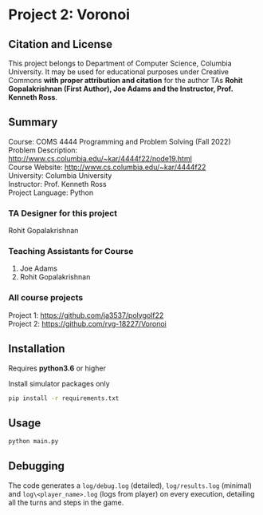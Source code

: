 # Project 2: Voronoi

## Citation and License
This project belongs to Department of Computer Science, Columbia University. It may be used for educational purposes under Creative Commons **with proper attribution and citation** for the author TAs **Rohit Gopalakrishnan (First Author), Joe Adams and the Instructor, Prof. Kenneth Ross**.

## Summary

Course: COMS 4444 Programming and Problem Solving (Fall 2022)  
Problem Description: http://www.cs.columbia.edu/~kar/4444f22/node19.html  
Course Website: http://www.cs.columbia.edu/~kar/4444f22  
University: Columbia University  
Instructor: Prof. Kenneth Ross  
Project Language: Python

### TA Designer for this project

Rohit Gopalakrishnan

### Teaching Assistants for Course
1. Joe Adams
2. Rohit Gopalakrishnan

### All course projects
Project 1: https://github.com/ja3537/polygolf22  
Project 2: https://github.com/rvg-18227/Voronoi

## Installation

Requires **python3.6** or higher

Install simulator packages only

```bash
pip install -r requirements.txt
```

## Usage

```bash
python main.py
```

## Debugging

The code generates a `log/debug.log` (detailed), `log/results.log` (minimal) and `log\<player_name>.log` (logs from player) on every execution, detailing all the turns and steps in the game.
